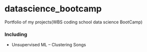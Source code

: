 # datascience_bootcamp
Portfolio of my projects(WBS coding school data science BootCamp)

### Including
* Unsupervised ML – Clustering Songs
